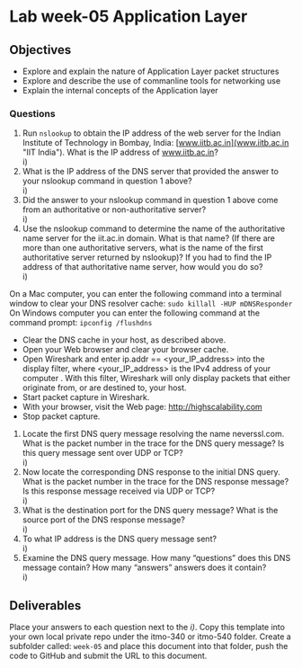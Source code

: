 # Lab week-05 Application Layer

## Objectives

* Explore and explain the nature of Application Layer packet structures
* Explore and describe the use of commanline tools for networking use
* Explain the internal concepts of the Application layer

### Questions

1. Run `nslookup` to obtain the IP address of the web server for the Indian Institute of Technology in Bombay, India: [www.iitb.ac.in](www.iitb.ac.in "IIT India").  What is the IP address of www.iitb.ac.in?  
i)
2. What is the IP address of the DNS server that provided the answer to your nslookup command in question 1 above?  
i)
3. Did the answer to your nslookup command in question 1 above come from an authoritative or non-authoritative server?  
i)
4. Use the nslookup command to determine the name of the authoritative name server for the iit.ac.in domain.  What is that name?  (If there are more than one authoritative servers, what is the name of the first authoritative server returned by nslookup)? If you had to find the IP address of that authoritative name server, how would you do so?  
i)

On a Mac computer, you can enter the following command into a terminal window to clear your DNS resolver cache: `sudo killall -HUP mDNSResponder`
On Windows computer you can enter the following command at the command prompt: `ipconfig /flushdns`

* Clear the DNS cache in your host, as described above.
* Open your Web browser and clear your browser cache.
* Open Wireshark and enter ip.addr == <your_IP_address> into the display filter, where <your_IP_address> is the IPv4 address of your computer . With this filter, Wireshark will only display packets that either originate from, or are destined to, your host.
* Start packet capture in Wireshark.
* With your browser, visit the Web page: http://highscalability.com
* Stop packet capture.

1. Locate the first DNS query message resolving the name neverssl.com. What is the packet number in the trace for the DNS query message?  Is this query message sent over UDP or TCP?  
i)
2. Now locate the corresponding DNS response to the initial DNS query. What is the packet number in the trace for the DNS response message?  Is this response message received via UDP or TCP?  
i)
3. What is the destination port for the DNS query message? What is the source port of the DNS response message?  
i)
4. To what IP address is the DNS query message sent?  
i)
5. Examine the DNS query message. How many “questions” does this DNS message contain? How many “answers” answers does it contain?  
i)

## Deliverables

Place your answers to each question next to the *i)*. Copy this template into your own local private repo under the itmo-340 or itmo-540 folder. Create a subfolder called: `week-05` and place this document into that folder, push the code to GitHub and submit the URL to this document.
